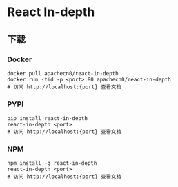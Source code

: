 # React In-depth

## 下载

### Docker

```
docker pull apachecn0/react-in-depth
docker run -tid -p <port>:80 apachecn0/react-in-depth
# 访问 http://localhost:{port} 查看文档
```

### PYPI

```
pip install react-in-depth
react-in-depth <port>
# 访问 http://localhost:{port} 查看文档
```

### NPM

```
npm install -g react-in-depth
react-in-depth <port>
# 访问 http://localhost:{port} 查看文档
```